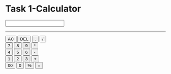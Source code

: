 <!DOCTYPE html>
<html lang="en">
<head>
    <meta charset="UTF-8">
    <meta http-equiv="X-UA-Compatible" content="IE=edge">
    <meta name="viewport" content="width=device-width, initial-scale=1.0">
    <title>Calculator</title>
    <link rel="icon" type="image" href="images\favi-icon.jpg">
    <link rel="stylesheet" href="style.css">
</head>
<body>
    <div class="container">
        <div class="calculator">
            <h1>Task 1-Calculator</h1>
            <form>
                <div class="display">
                    <input type="text" name="display">
                </div>
                <hr>
                <div>
                    <input type="button" value="AC"  onclick="display.value ='' ">
                    <input type="button" value="DEL" onclick="display.value = display.value.toString().slice(0,-1)">
                    <input type="button" value="." onclick="display.value += '.' ">
                    <input type="button" value="/" onclick="display.value += '/' ">
                </div>
                <div>
                    <input type="button" value="7" onclick="display.value += '7' ">
                    <input type="button" value="8" onclick="display.value += '8' ">
                    <input type="button" value="9" onclick="display.value += '9' ">
                    <input type="button" value="*" onclick="display.value += '*' ">
                </div>
                <div>
                    <input type="button" value="4" onclick="display.value +='4' ">
                    <input type="button" value="5" onclick="display.value +='5' ">
                    <input type="button" value="6" onclick="display.value +='6' ">
                    <input type="button" value="-" onclick="display.value +='-' ">
                </div>
                <div>
                    <input type="button" value="1" onclick="display.value +='1' ">
                    <input type="button" value="2" onclick="display.value +='2' ">
                    <input type="button" value="3" onclick="display.value +='3' ">
                    <input type="button" value="+" onclick="display.value +='+' ">
                </div>
                <div>
                    <input type="button" value="00" onclick="display.value += '00' ">
                    <input type="button" value="0" onclick="display.value += '0' ">
                    <input type="button" value="%" onclick="display.value += '%' ">
                    <input type="button" value="=" value="=" onclick="display.value=eval(display.value) "  class="equal" > 
                </div>
            </form>
        </div>
    </div>
</body>
</html>
